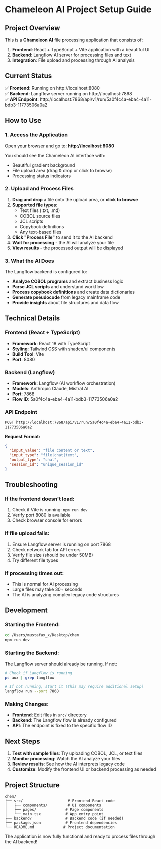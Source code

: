 # Chameleon AI Project Setup Guide

## Project Overview

This is a **Chameleon AI** file processing application that consists of:

1. **Frontend**: React + TypeScript + Vite application with a beautiful UI
2. **Backend**: Langflow AI server for processing files and text
3. **Integration**: File upload and processing through AI analysis

## Current Status

✅ **Frontend**: Running on http://localhost:8080  
✅ **Backend**: Langflow server running on http://localhost:7868  
✅ **API Endpoint**: http://localhost:7868/api/v1/run/5a0f4c4a-eba4-4a11-bdb3-11773506a0a2  

## How to Use

### 1. Access the Application

Open your browser and go to: **http://localhost:8080**

You should see the Chameleon AI interface with:
- Beautiful gradient background
- File upload area (drag & drop or click to browse)
- Processing status indicators

### 2. Upload and Process Files

1. **Drag and drop** a file onto the upload area, or **click to browse**
2. **Supported file types**: 
   - Text files (.txt, .md)
   - COBOL source files
   - JCL scripts
   - Copybook definitions
   - Any text-based files
3. **Click "Process File"** to send it to the AI backend
4. **Wait for processing** - the AI will analyze your file
5. **View results** - the processed output will be displayed

### 3. What the AI Does

The Langflow backend is configured to:
- **Analyze COBOL programs** and extract business logic
- **Parse JCL scripts** and understand workflow
- **Process copybook definitions** and create data dictionaries
- **Generate pseudocode** from legacy mainframe code
- **Provide insights** about file structures and data flow

## Technical Details

### Frontend (React + TypeScript)
- **Framework**: React 18 with TypeScript
- **Styling**: Tailwind CSS with shadcn/ui components
- **Build Tool**: Vite
- **Port**: 8080

### Backend (Langflow)
- **Framework**: Langflow (AI workflow orchestration)
- **Models**: Anthropic Claude, Mistral AI
- **Port**: 7868
- **Flow ID**: 5a0f4c4a-eba4-4a11-bdb3-11773506a0a2

### API Endpoint
```
POST http://localhost:7868/api/v1/run/5a0f4c4a-eba4-4a11-bdb3-11773506a0a2
```

**Request Format:**
```json
{
  "input_value": "file content or text",
  "input_type": "file|chat|text",
  "output_type": "chat",
  "session_id": "unique_session_id"
}
```

## Troubleshooting

### If the frontend doesn't load:
1. Check if Vite is running: `npm run dev`
2. Verify port 8080 is available
3. Check browser console for errors

### If file upload fails:
1. Ensure Langflow server is running on port 7868
2. Check network tab for API errors
3. Verify file size (should be under 50MB)
4. Try different file types

### If processing times out:
- This is normal for AI processing
- Large files may take 30+ seconds
- The AI is analyzing complex legacy code structures

## Development

### Starting the Frontend:
```bash
cd /Users/mustafax_x/Desktop/chem
npm run dev
```

### Starting the Backend:
The Langflow server should already be running. If not:
```bash
# Check if Langflow is running
ps aux | grep langflow

# If not running, start it (this may require additional setup)
langflow run --port 7868
```

### Making Changes:
- **Frontend**: Edit files in `src/` directory
- **Backend**: The Langflow flow is already configured
- **API**: The endpoint is fixed to the specific flow ID

## Next Steps

1. **Test with sample files**: Try uploading COBOL, JCL, or text files
2. **Monitor processing**: Watch the AI analyze your files
3. **Review results**: See how the AI interprets legacy code
4. **Customize**: Modify the frontend UI or backend processing as needed

## Project Structure

```
chem/
├── src/                    # Frontend React code
│   ├── components/         # UI components
│   ├── pages/             # Page components
│   └── main.tsx           # App entry point
├── backend/               # Backend code (if needed)
├── package.json           # Frontend dependencies
└── README.md             # Project documentation
```

The application is now fully functional and ready to process files through the AI backend! 